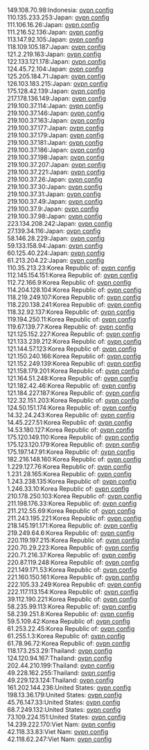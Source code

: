 149.108.70.98:Indonesia: [ovpn config](vpn/149_108_70_98.ovpn)  
110.135.233.253:Japan: [ovpn config](vpn/110_135_233_253.ovpn)  
111.106.16.26:Japan: [ovpn config](vpn/111_106_16_26.ovpn)  
111.216.52.136:Japan: [ovpn config](vpn/111_216_52_136.ovpn)  
113.147.92.105:Japan: [ovpn config](vpn/113_147_92_105.ovpn)  
118.109.105.187:Japan: [ovpn config](vpn/118_109_105_187.ovpn)  
121.2.219.163:Japan: [ovpn config](vpn/121_2_219_163.ovpn)  
122.133.121.178:Japan: [ovpn config](vpn/122_133_121_178.ovpn)  
124.45.72.104:Japan: [ovpn config](vpn/124_45_72_104.ovpn)  
125.205.184.71:Japan: [ovpn config](vpn/125_205_184_71.ovpn)  
126.103.183.215:Japan: [ovpn config](vpn/126_103_183_215.ovpn)  
175.128.42.139:Japan: [ovpn config](vpn/175_128_42_139.ovpn)  
217.178.136.149:Japan: [ovpn config](vpn/217_178_136_149.ovpn)  
219.100.37.114:Japan: [ovpn config](vpn/219_100_37_114.ovpn)  
219.100.37.146:Japan: [ovpn config](vpn/219_100_37_146.ovpn)  
219.100.37.163:Japan: [ovpn config](vpn/219_100_37_163.ovpn)  
219.100.37.177:Japan: [ovpn config](vpn/219_100_37_177.ovpn)  
219.100.37.179:Japan: [ovpn config](vpn/219_100_37_179.ovpn)  
219.100.37.181:Japan: [ovpn config](vpn/219_100_37_181.ovpn)  
219.100.37.186:Japan: [ovpn config](vpn/219_100_37_186.ovpn)  
219.100.37.198:Japan: [ovpn config](vpn/219_100_37_198.ovpn)  
219.100.37.207:Japan: [ovpn config](vpn/219_100_37_207.ovpn)  
219.100.37.221:Japan: [ovpn config](vpn/219_100_37_221.ovpn)  
219.100.37.26:Japan: [ovpn config](vpn/219_100_37_26.ovpn)  
219.100.37.30:Japan: [ovpn config](vpn/219_100_37_30.ovpn)  
219.100.37.31:Japan: [ovpn config](vpn/219_100_37_31.ovpn)  
219.100.37.49:Japan: [ovpn config](vpn/219_100_37_49.ovpn)  
219.100.37.9:Japan: [ovpn config](vpn/219_100_37_9.ovpn)  
219.100.37.98:Japan: [ovpn config](vpn/219_100_37_98.ovpn)  
223.134.208.242:Japan: [ovpn config](vpn/223_134_208_242.ovpn)  
27.139.34.116:Japan: [ovpn config](vpn/27_139_34_116.ovpn)  
58.146.28.229:Japan: [ovpn config](vpn/58_146_28_229.ovpn)  
59.133.158.94:Japan: [ovpn config](vpn/59_133_158_94.ovpn)  
60.125.40.224:Japan: [ovpn config](vpn/60_125_40_224.ovpn)  
61.213.204.22:Japan: [ovpn config](vpn/61_213_204_22.ovpn)  
110.35.213.23:Korea Republic of: [ovpn config](vpn/110_35_213_23.ovpn)  
112.145.154.151:Korea Republic of: [ovpn config](vpn/112_145_154_151.ovpn)  
112.72.166.9:Korea Republic of: [ovpn config](vpn/112_72_166_9.ovpn)  
114.204.128.104:Korea Republic of: [ovpn config](vpn/114_204_128_104.ovpn)  
118.219.249.107:Korea Republic of: [ovpn config](vpn/118_219_249_107.ovpn)  
118.220.138.241:Korea Republic of: [ovpn config](vpn/118_220_138_241.ovpn)  
118.32.92.137:Korea Republic of: [ovpn config](vpn/118_32_92_137.ovpn)  
119.194.250.11:Korea Republic of: [ovpn config](vpn/119_194_250_11.ovpn)  
119.67.139.77:Korea Republic of: [ovpn config](vpn/119_67_139_77.ovpn)  
121.125.152.227:Korea Republic of: [ovpn config](vpn/121_125_152_227.ovpn)  
121.133.239.212:Korea Republic of: [ovpn config](vpn/121_133_239_212.ovpn)  
121.144.57.123:Korea Republic of: [ovpn config](vpn/121_144_57_123.ovpn)  
121.150.240.166:Korea Republic of: [ovpn config](vpn/121_150_240_166.ovpn)  
121.152.249.139:Korea Republic of: [ovpn config](vpn/121_152_249_139.ovpn)  
121.158.179.201:Korea Republic of: [ovpn config](vpn/121_158_179_201.ovpn)  
121.164.51.248:Korea Republic of: [ovpn config](vpn/121_164_51_248.ovpn)  
121.182.42.46:Korea Republic of: [ovpn config](vpn/121_182_42_46.ovpn)  
121.184.227.187:Korea Republic of: [ovpn config](vpn/121_184_227_187.ovpn)  
122.32.151.203:Korea Republic of: [ovpn config](vpn/122_32_151_203.ovpn)  
124.50.151.174:Korea Republic of: [ovpn config](vpn/124_50_151_174.ovpn)  
14.32.24.243:Korea Republic of: [ovpn config](vpn/14_32_24_243.ovpn)  
14.45.227.51:Korea Republic of: [ovpn config](vpn/14_45_227_51.ovpn)  
14.53.180.127:Korea Republic of: [ovpn config](vpn/14_53_180_127.ovpn)  
175.120.149.110:Korea Republic of: [ovpn config](vpn/175_120_149_110.ovpn)  
175.123.120.179:Korea Republic of: [ovpn config](vpn/175_123_120_179.ovpn)  
175.197.147.91:Korea Republic of: [ovpn config](vpn/175_197_147_91.ovpn)  
182.216.148.160:Korea Republic of: [ovpn config](vpn/182_216_148_160.ovpn)  
1.229.127.76:Korea Republic of: [ovpn config](vpn/1_229_127_76.ovpn)  
1.231.28.165:Korea Republic of: [ovpn config](vpn/1_231_28_165.ovpn)  
1.243.238.135:Korea Republic of: [ovpn config](vpn/1_243_238_135.ovpn)  
1.246.33.10:Korea Republic of: [ovpn config](vpn/1_246_33_10.ovpn)  
210.178.250.103:Korea Republic of: [ovpn config](vpn/210_178_250_103.ovpn)  
211.198.176.33:Korea Republic of: [ovpn config](vpn/211_198_176_33.ovpn)  
211.212.55.69:Korea Republic of: [ovpn config](vpn/211_212_55_69.ovpn)  
211.243.195.221:Korea Republic of: [ovpn config](vpn/211_243_195_221.ovpn)  
218.145.191.171:Korea Republic of: [ovpn config](vpn/218_145_191_171.ovpn)  
219.249.64.6:Korea Republic of: [ovpn config](vpn/219_249_64_6.ovpn)  
220.119.197.215:Korea Republic of: [ovpn config](vpn/220_119_197_215.ovpn)  
220.70.29.223:Korea Republic of: [ovpn config](vpn/220_70_29_223.ovpn)  
220.71.216.37:Korea Republic of: [ovpn config](vpn/220_71_216_37.ovpn)  
220.87.119.248:Korea Republic of: [ovpn config](vpn/220_87_119_248.ovpn)  
221.149.171.53:Korea Republic of: [ovpn config](vpn/221_149_171_53.ovpn)  
221.160.150.161:Korea Republic of: [ovpn config](vpn/221_160_150_161.ovpn)  
222.105.33.249:Korea Republic of: [ovpn config](vpn/222_105_33_249.ovpn)  
222.117.113.154:Korea Republic of: [ovpn config](vpn/222_117_113_154.ovpn)  
39.112.190.221:Korea Republic of: [ovpn config](vpn/39_112_190_221.ovpn)  
58.235.99.113:Korea Republic of: [ovpn config](vpn/58_235_99_113.ovpn)  
58.239.251.8:Korea Republic of: [ovpn config](vpn/58_239_251_8.ovpn)  
59.5.109.42:Korea Republic of: [ovpn config](vpn/59_5_109_42.ovpn)  
61.253.22.45:Korea Republic of: [ovpn config](vpn/61_253_22_45.ovpn)  
61.255.1.3:Korea Republic of: [ovpn config](vpn/61_255_1_3.ovpn)  
61.78.96.72:Korea Republic of: [ovpn config](vpn/61_78_96_72.ovpn)  
118.173.253.29:Thailand: [ovpn config](vpn/118_173_253_29.ovpn)  
124.120.94.167:Thailand: [ovpn config](vpn/124_120_94_167.ovpn)  
202.44.210.199:Thailand: [ovpn config](vpn/202_44_210_199.ovpn)  
49.228.162.255:Thailand: [ovpn config](vpn/49_228_162_255.ovpn)  
49.229.123.124:Thailand: [ovpn config](vpn/49_229_123_124.ovpn)  
161.202.144.236:United States: [ovpn config](vpn/161_202_144_236.ovpn)  
198.13.36.179:United States: [ovpn config](vpn/198_13_36_179.ovpn)  
45.76.147.33:United States: [ovpn config](vpn/45_76_147_33.ovpn)  
68.7.249.132:United States: [ovpn config](vpn/68_7_249_132.ovpn)  
73.109.224.151:United States: [ovpn config](vpn/73_109_224_151.ovpn)  
14.239.222.170:Viet Nam: [ovpn config](vpn/14_239_222_170.ovpn)  
42.118.33.83:Viet Nam: [ovpn config](vpn/42_118_33_83.ovpn)  
42.118.62.247:Viet Nam: [ovpn config](vpn/42_118_62_247.ovpn)  
